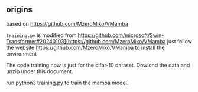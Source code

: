 ## origins

based on https://github.com/MzeroMiko/VMamba

`training.py`  is modified from https://github.com/microsoft/Swin-Transformer#20240103](https://github.com/MzeroMiko/VMamba
just follow the website https://github.com/MzeroMiko/VMamba to install the environment

The code training now is just for the cifar-10 dataset.
Dowlond the data and unzip under this document.

run python3 training.py to train the mamba model.
